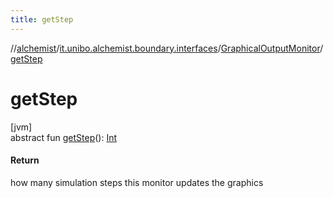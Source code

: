 ```yaml
---
title: getStep
---
```

//[alchemist](../../../index.html)/[it.unibo.alchemist.boundary.interfaces](../index.html)/[GraphicalOutputMonitor](index.html)/[getStep](get-step.html)



# getStep



[jvm]\
abstract fun [getStep](get-step.html)(): [Int](https://kotlinlang.org/api/latest/jvm/stdlib/kotlin/-int/index.html)



#### Return



how many simulation steps this monitor updates the graphics




